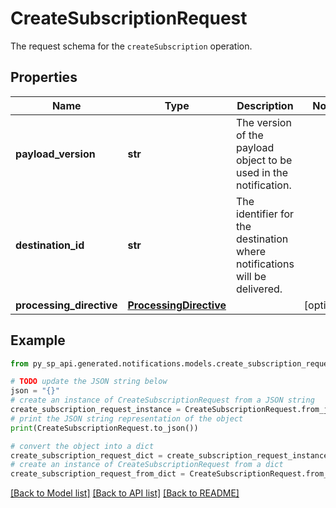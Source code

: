 # CreateSubscriptionRequest

The request schema for the `createSubscription` operation.

## Properties

Name | Type | Description | Notes
------------ | ------------- | ------------- | -------------
**payload_version** | **str** | The version of the payload object to be used in the notification. | 
**destination_id** | **str** | The identifier for the destination where notifications will be delivered. | 
**processing_directive** | [**ProcessingDirective**](ProcessingDirective.md) |  | [optional] 

## Example

```python
from py_sp_api.generated.notifications.models.create_subscription_request import CreateSubscriptionRequest

# TODO update the JSON string below
json = "{}"
# create an instance of CreateSubscriptionRequest from a JSON string
create_subscription_request_instance = CreateSubscriptionRequest.from_json(json)
# print the JSON string representation of the object
print(CreateSubscriptionRequest.to_json())

# convert the object into a dict
create_subscription_request_dict = create_subscription_request_instance.to_dict()
# create an instance of CreateSubscriptionRequest from a dict
create_subscription_request_from_dict = CreateSubscriptionRequest.from_dict(create_subscription_request_dict)
```
[[Back to Model list]](../README.md#documentation-for-models) [[Back to API list]](../README.md#documentation-for-api-endpoints) [[Back to README]](../README.md)


